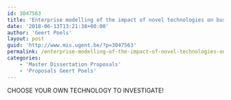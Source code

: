 ```yaml
---
id: 3047563
title: 'Enterprise modelling of the impact of novel technologies on business models, service offerings and business processes'
date: '2018-06-13T13:21:38+00:00'
author: 'Geert Poels'
layout: post
guid: 'http://www.mis.ugent.be/?p=3047563'
permalink: /enterprise-modelling-of-the-impact-of-novel-technologies-on-business-models-service-offerings-and-business-processes/
categories:
    - 'Master Dissertation Proposals'
    - 'Proposals Geert Poels'
---
```


CHOOSE YOUR OWN TECHNOLOGY TO INVESTIGATE!